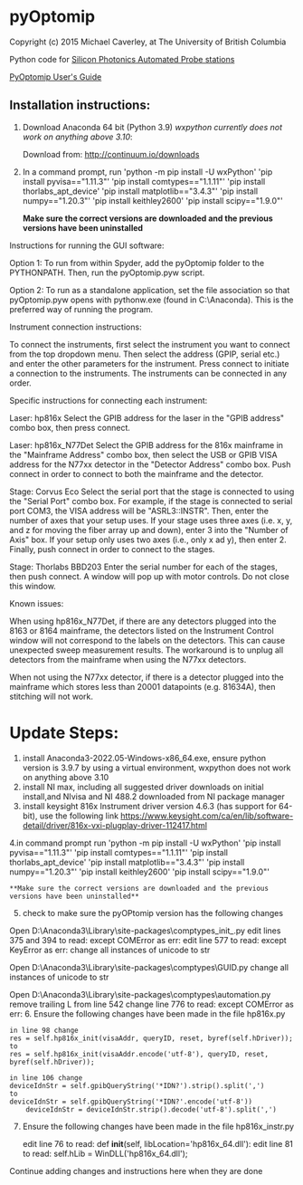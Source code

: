# pyOptomip
Copyright (c) 2015 Michael Caverley, at The University of British Columbia

Python code for <a href="https://siepic.ubc.ca/silicon-photonics-design-book/automated-probe-station/">Silicon Photonics Automated Probe stations

[PyOptomip User's Guide](https://github.com/SiEPIC/pyOptomip/blob/31f1fc96317e18f707d6d34837686f70abd1098e/PyOptomip%20User's%20Guide.pdf)
  
## Installation instructions:

1. Download Anaconda 64 bit (Python 3.9) *wxpython currently does not work on anything above 3.10*:

    Download from: http://continuum.io/downloads
	
2. In a command prompt, run 
	'python -m pip install -U wxPython'
	'pip install pyvisa=="1.11.3"'
	'pip install comtypes=="1.1.11"'
	'pip install thorlabs_apt_device'
	'pip install matplotlib=="3.4.3"'
	'pip install numpy=="1.20.3"'
	'pip install keithley2600'
	'pip install scipy=="1.9.0"'
	
	**Make sure the correct versions are downloaded and the previous versions have been uninstalled**
        
Instructions for running the GUI software:

Option 1: To run from within Spyder, add the pyOptomip folder to the PYTHONPATH. Then, run the pyOptomip.pyw script.

Option 2: To run as a standalone application, set the file association so that pyOptomip.pyw opens with pythonw.exe (found in C:\Anaconda). This
is the preferred way of running the program.

Instrument connection instructions:

To connect the instruments, first select the instrument you want to connect from the top dropdown menu. Then select the address (GPIP, serial etc.)
and enter the other parameters for the instrument. Press connect to initiate a connection to the instruments. The instruments can be connected in any
order.

Specific instructions for connecting each instrument:

Laser: hp816x
Select the GPIB address for the laser in the "GPIB address" combo box, then press connect.

Laser: hp816x_N77Det
Select the GPIB address for the 816x mainframe in the "Mainframe Address" combo box, then select the USB or GPIB VISA address for the N77xx detector in the
"Detector Address" combo box. Push connect in order to connect to both the mainframe and the detector.

Stage: Corvus Eco
Select the serial port that the stage is connected to using the "Serial Port" combo box. For example, if the stage is connected to serial port COM3, the VISA
address will be "ASRL3::INSTR". Then, enter the number of axes that your setup uses. If your stage uses three axes (i.e. x, y, and z for moving the fiber array
up and down), enter 3 into the "Number of Axis" box. If your setup only uses two axes (i.e., only x ad y), then enter 2. Finally, push connect in order to connect
to the stages.

Stage: Thorlabs BBD203
Enter the serial number for each of the stages, then push connect. A window will pop up with motor controls. Do not close this window.

Known issues:

When using hp816x_N77Det, if there are any detectors plugged into the 8163 or 8164 mainframe, the detectors listed on the Instrument Control 
window will not correspond to the labels on the detectors. This can cause unexpected sweep measurement results. The workaround is to unplug 
all detectors from the mainframe when using the N77xx detectors.

When not using the N77xx detector, if there is a detector plugged into the mainframe which stores less than 20001 datapoints (e.g. 81634A),
then stitching will not work.

# Update Steps:

1. install Anaconda3-2022.05-Windows-x86_64.exe, ensure python version is 3.9.7 by using a virtual environment, wxpython does not work on anything above 3.10
2. install NI max, including all suggested driver downloads on initial install,and NIvisa and NI 488.2 downloaded from NI package manager
3. install keysight 816x Instrument driver version 4.6.3 (has support for 64-bit), use the following link https://www.keysight.com/ca/en/lib/software-detail/driver/816x-vxi-plugplay-driver-112417.html

4.in command prompt run 
	'python -m pip install -U wxPython'
	'pip install pyvisa=="1.11.3"'
	'pip install comtypes=="1.1.11"'
	'pip install thorlabs_apt_device'
	'pip install matplotlib=="3.4.3"'
	'pip install numpy=="1.20.3"'
	'pip install keithley2600'
	'pip install scipy=="1.9.0"'
	
	**Make sure the correct versions are downloaded and the previous versions have been uninstalled**
	
5. check to make sure the pyOPtomip version has the following changes

Open D:\Anaconda3\Library\site-packages\comptypes\_init_.py
	edit lines 375 and 394 to read: 
		except COMError as err:
	edit line 577 to read: 
		except KeyError as err:	
	change all instances of unicode to str
		
Open D:\Anaconda3\Library\site-packages\comptypes\GUID.py
	change all instances of unicode to str

Open D:\Anaconda3\Library\site-packages\comptypes\automation.py
	remove trailing L from line 542
	change line 776 to read:
		except COMError as err:
6. Ensure the following changes have been made in the file hp816x.py

	in line 98 change
	res = self.hp816x_init(visaAddr, queryID, reset, byref(self.hDriver));
	to 
	res = self.hp816x_init(visaAddr.encode('utf-8'), queryID, reset, byref(self.hDriver));
	
	in line 106 change
	deviceIdnStr = self.gpibQueryString('*IDN?').strip().split(',')
	to 
	deviceIdnStr = self.gpibQueryString('*IDN?'.encode('utf-8'))
        deviceIdnStr = deviceIdnStr.strip().decode('utf-8').split(',')

7. Ensure the following changes have been made in the file hp816x_instr.py
	
	edit line 76 to read:
		def __init__(self, libLocation='hp816x_64.dll'):
	edit line 81 to read:
		self.hLib = WinDLL('hp816x_64.dll');
	
Continue adding changes and instructions here when they are done
